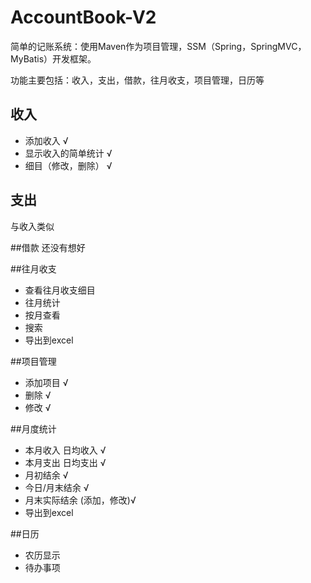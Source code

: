 # AccountBook-V2
简单的记账系统：使用Maven作为项目管理，SSM（Spring，SpringMVC，MyBatis）开发框架。

功能主要包括：收入，支出，借款，往月收支，项目管理，日历等

## 收入
 - 添加收入 √
 - 显示收入的简单统计 √
 - 细目（修改，删除） √
 
## 支出
  与收入类似
 
##借款
还没有想好

##往月收支
 - 查看往月收支细目
 - 往月统计
 - 按月查看
 - 搜索
 - 导出到excel
 
##项目管理
 - 添加项目 √
 - 删除 √
 - 修改 √
 
##月度统计
 - 本月收入 日均收入 √
 - 本月支出 日均支出 √
 - 月初结余 √
 - 今日/月末结余 √
 - 月末实际结余 (添加，修改)√
 - 导出到excel
 
##日历
 - 农历显示
 - 待办事项
